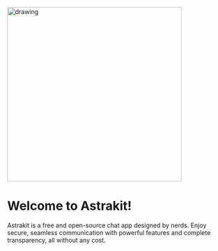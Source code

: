 <img src="https://github.com/user-attachments/assets/6bf1fe34-595e-42ec-92a8-34cfb4909b19" alt="drawing" width="400"/>

# Welcome to Astrakit!
Astrakit is a free and open-source chat app designed by nerds. Enjoy secure, seamless communication with powerful features and complete transparency, all without any cost.
